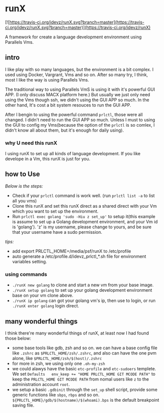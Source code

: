 # runX
[![https://travis-ci.org/idevz/runX.svg?branch=master](https://travis-ci.org/idevz/runX.svg?branch=master)](https://travis-ci.org/idevz/runX)

A framework for create a language development environment using Parallels Vms.


## intro

I like play with so many languages, but the environment is a bit complex.
I used using Docker, Vargrant, Vms and so on. After so many try, I think,  
most I like the way is using Parallels Vms.

The traditional way to using Parallels VmS is using it with it's powerful GUI APP.
(I only discuss MACX platform here.) But usually we just only need using the Vms
though ssh, we didn't using the GUI APP so much. In the other hand, It's cost a bit
system resouces to run the GUI APP.

After I bengin to using the powerful command `prlctl`, those were all changed.
I didn't need to run the GUI APP so much. Unless I must to using the GUI to config
my Vms(because the option of the `prlctl` is so comlex, 
I didn't know all about them, but it's enough for daily using).


### why U need this runX

I using runX to set up all kinds of language development. If you like develope in
a Vm, this runX is just for you.


## how to Use

*Below is the steps:*

* Check if your `prlctl` command is work well. (run `prlctl list -a` to list all you vms)
* Clone this runX and set this runX direct as a shared direct with your Vm which you want 
  to set up the environment.
* Run `prlctl exec golang 'sudo -Hiu z set_up'` to setup it(this example is assume to set
  up a Golang development environment, and your Vm id is 'golang'). 'z' is my username,
  please change to yours, and be sure that your username have a sudo permission.


*tips:*

* add export PRLCTL_HOME=/media/psf/runX to /etc/profile
* auto generate a /etc/profile.d/idevz_prlctl_*.sh file for environment variables setting.


### using commands

* `./runX new golang` to clone and start a new vm from your base image.
* `./runX setup golang` to set up your golang development environment base on your vm clone above.
* `./runX ip golang` can got your golang vm's ip, then use to login, 
  or run `./runX enter golang` login direct.


## many wonderful things

I think there're many wonderful things of runX, at least now I had found those below:

* some base tools like gdb, zsh and so on. we can have a base config file like `.zshrc` 
  as `$PRLCTL_HOME/zsh/.zshrc`, and also can have the one pvm alone, like `$PRLCTL_HOME/zsh/$(host)/.zshrc`
* for more in zsh, we using only one `.oh-my-zsh`
* we could alawys have the basic `etc-profile` and `etc-sudoers` templete. We set `Defaults   env_keep += "HOME PRLCTL_HOME GIT MCODE PATH"`
  to keep the `PRLCTL_HOME GIT MCODE PATH` from nomal users like `z` to the administration account `root`.
* we setup a basic `.gdbinit` through the `set_up` shell script, provide some generic 
  functions like `sbps`, `rbps` and so on. `${PRLCTL_HOME}/gdb/$(hostname)/$(whoami).bps` is
  the default breakpoint saving file.
  
